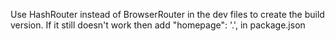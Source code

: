 Use HashRouter instead of BrowserRouter in the dev files to create the build version. 
If it still doesn't work then add "homepage": '.', in package.json